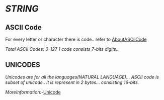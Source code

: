 # _STRING_
## ASCII Code
For every letter or character there is code.. refer to 
[AboutASCiiCode](https://www.ascii-code.com/)

*Total ASCII Codes: 0-127
1 code consists 7-bits digits..*
## UNICODES
*Unicodes are for all the languages(NATURAL LANGUAGE)... ASCII code is subset of unicode.. it is represent in 2 bytes... consisting 16-bits.*

*MoreInformation:-*[Unicode](https://home.unicode.org/)



